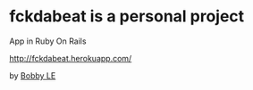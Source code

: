 # fckdabeat is a personal project

App in Ruby On Rails

http://fckdabeat.herokuapp.com/

by [Bobby LE](http://www.bobbyle.net)

